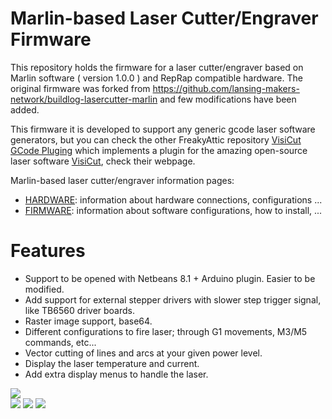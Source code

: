 Marlin-based Laser Cutter/Engraver Firmware
==========================================

This repository holds the firmware for a laser cutter/engraver based on Marlin software ( version 1.0.0 ) and RepRap compatible hardware. The original firmware was forked from https://github.com/lansing-makers-network/buildlog-lasercutter-marlin and few modifications have been added.

This firmware it is developed to support any generic gcode laser software generators, but you can check the other FreakyAttic repository [VisiCut GCode Pluging](https://github.com/freakyattic/LibLaserCut) which implements a plugin for the amazing open-source laser software [VisiCut](https://hci.rwth-aachen.de/visicut), check their webpage.

Marlin-based laser cutter/engraver information pages:
 * [HARDWARE](https://github.com/freakyattic/Firmware-LaserCutter-Marlin/blob/master/HARDWARE.md): information about hardware connections, configurations ...
 * [FIRMWARE](https://github.com/freakyattic/Firmware-LaserCutter-Marlin/blob/master/FIRMWARE.md): information about software configurations, how to install, ...

# Features
   - Support to be opened with Netbeans 8.1 + Arduino plugin. Easier to be modified.
   - Add support for external stepper drivers with slower step trigger signal, like TB6560 driver boards.
   - Raster image support, base64.
   - Different configurations to fire laser; through G1 movements, M3/M5 commands, etc...
   - Vector cutting of lines and arcs at your given power level.
   - Display the laser temperature and current.
   - Add extra display menus to handle the laser.

[![](http://img.youtube.com/vi/5hRFJhGyTA4/0.jpg)](https://www.youtube.com/watch?v=5hRFJhGyTA4)   
![](https://github.com/freakyattic/buildlog-lasercutter-marlin/blob/master/Documents/MarlinLaser_MainScreen.jpg)
![](https://github.com/freakyattic/buildlog-lasercutter-marlin/blob/master/Documents/MarlinLaser_StatusScreen.jpg)
![](https://github.com/freakyattic/buildlog-lasercutter-marlin/blob/master/Documents/MarlinLaser_test1.jpg)
